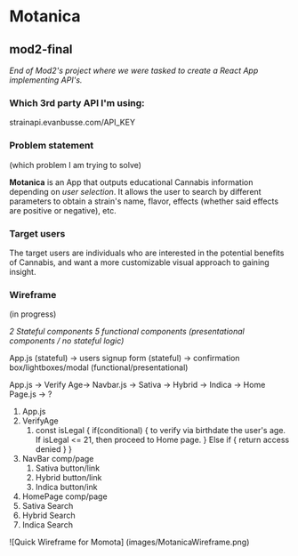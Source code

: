 # Motanica

## mod2-final

*End of Mod2's project where we were tasked to create a React App implementing API's.* 

### Which 3rd party API I'm using:
strainapi.evanbusse.com/API_KEY

### Problem statement 
(which problem I am trying to solve)

**Motanica** is an App that outputs educational Cannabis information depending on *user selection*. It allows the user to search by different parameters to obtain a strain's name, flavor, effects (whether said effects are positive or negative), etc. 

### Target users 
The target users are individuals who are interested in the potential benefits of Cannabis, and want a more customizable visual approach to gaining insight. 

### Wireframe 
(in progress)

*2 Stateful components 5 functional components (presentational components / no stateful logic)*

App.js (stateful) -> users signup form (stateful) -> confirmation box/lightboxes/modal (functional/presentational)

App.js -> Verify Age-> Navbar.js -> Sativa -> Hybrid -> Indica -> Home Page.js -> ?


1. App.js 
1. VerifyAge
   1. const isLegal {
       if(conditional) { to verify via birthdate the user's age. If isLegal <= 21, then proceed to Home page. } Else if {
           return access denied 
       }
   }
1.  NavBar comp/page
    1.  Sativa button/link
    1.  Hybrid button/link
    1.  Indica button/ink
1.  HomePage comp/page
1.  Sativa Search
1.  Hybrid Search
1.  Indica Search


![Quick Wireframe for Momota]
(images/MotanicaWireframe.png)